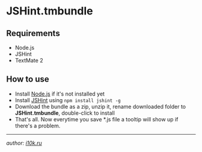 # JSHint.tmbundle

## Requirements
* Node.js
* JSHint
* TextMate 2

## How to use
* Install [Node.js](http://nodejs.org) if it's not installed yet
* Install [JSHint](http://jshint.com) using `npm install jshint -g`
* Download the bundle as a zip, unzip it, rename downloaded folder to **JSHint.tmbundle**, double-click to install
* That's all. Now everytime you save *.js file a tooltip will show up if there's a problem.

---

*author: [i10k.ru](http://i10k.ru)*
